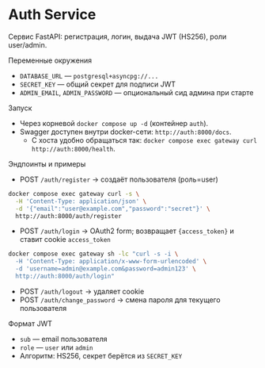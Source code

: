 Auth Service
============

Сервис FastAPI: регистрация, логин, выдача JWT (HS256), роли user/admin.

Переменные окружения
- `DATABASE_URL` — `postgresql+asyncpg://...`
- `SECRET_KEY` — общий секрет для подписи JWT
- `ADMIN_EMAIL`, `ADMIN_PASSWORD` — опциональный сид админа при старте

Запуск
- Через корневой `docker compose up -d` (контейнер `auth`).
- Swagger доступен внутри docker-сети: `http://auth:8000/docs`.
  - С хоста удобно обращаться так: `docker compose exec gateway curl http://auth:8000/health`.

Эндпоинты и примеры
- POST `/auth/register` → создаёт пользователя (роль=user)

```bash
docker compose exec gateway curl -s \
  -H 'Content-Type: application/json' \
  -d '{"email":"user@example.com","password":"secret"}' \
  http://auth:8000/auth/register
```

- POST `/auth/login` → OAuth2 form; возвращает `{access_token}` и ставит cookie `access_token`

```bash
docker compose exec gateway sh -lc "curl -s -i \
  -H 'Content-Type: application/x-www-form-urlencoded' \
  -d 'username=admin@example.com&password=admin123' \
  http://auth:8000/auth/login"
```

- POST `/auth/logout` → удаляет cookie
- POST `/auth/change_password` → смена пароля для текущего пользователя

Формат JWT
- `sub` — email пользователя
- `role` — `user` или `admin`
- Алгоритм: HS256, секрет берётся из `SECRET_KEY`
